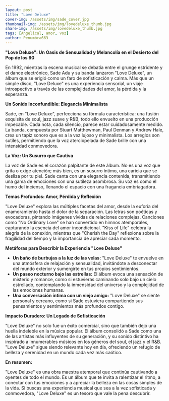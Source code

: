 ```yaml
---
layout: post
title: "Love Deluxe"
cover-img: /assets/img/sade_cover.jpg
thumbnail-img: /assets/img/lovedeluxe_thumb.jpg
share-img: /assets/img/lovedeluxe_thumb.jpg
tags: [Angelical, amor, voz]
author: Penumbra663
---
```


**"Love Deluxe": Un Oasis de Sensualidad y Melancolía en el Desierto del Pop de los 90**

En 1992, mientras la escena musical se debatía entre el grunge estridente y el dance electrónico, Sade Adu y su banda lanzaron "Love Deluxe", un álbum que se erigió como un faro de sofisticación y calma. Más que un simple disco, "Love Deluxe" es una experiencia sensorial, un viaje introspectivo a través de las complejidades del amor, la pérdida y la esperanza.

**Un Sonido Inconfundible: Elegancia Minimalista**

Sade, en "Love Deluxe", perfecciona su fórmula característica: una fusión exquisita de soul, jazz suave y R&B, todo ello envuelto en una producción impecable. Cada nota, cada silencio, parece estar cuidadosamente medido. La banda, compuesta por Stuart Matthewman, Paul Denman y Andrew Hale, crea un tapiz sonoro que es a la vez lujoso y minimalista. Los arreglos son sutiles, permitiendo que la voz aterciopelada de Sade brille con una intensidad conmovedora.

**La Voz: Un Susurro que Cautiva**

La voz de Sade es el corazón palpitante de este álbum. No es una voz que grita o exige atención; más bien, es un susurro íntimo, una caricia que se desliza por tu piel. Sade canta con una elegancia contenida, transmitiendo una gama de emociones con una sutileza asombrosa. Su voz es como el humo del incienso, llenando el espacio con una fragancia embriagadora.

**Temas Profundos: Amor, Pérdida y Reflexión**

"Love Deluxe" explora las múltiples facetas del amor, desde la euforia del enamoramiento hasta el dolor de la separación. Las letras son poéticas y evocadoras, pintando imágenes vívidas de relaciones complejas. Canciones como "No Ordinary Love" se han convertido en himnos atemporales, capturando la esencia del amor incondicional. "Kiss of Life" celebra la alegría de la conexión, mientras que "Cherish the Day" reflexiona sobre la fragilidad del tiempo y la importancia de apreciar cada momento.

**Metáforas para Describir la Experiencia "Love Deluxe"**

*   **Un baño de burbujas a la luz de las velas:** "Love Deluxe" te envuelve en una atmósfera de relajación y sensualidad, invitándote a desconectar del mundo exterior y sumergirte en tus propios sentimientos.
*   **Un paseo nocturno bajo las estrellas:** El álbum evoca una sensación de misterio y romance, como si estuvieras caminando solo bajo un cielo estrellado, contemplando la inmensidad del universo y la complejidad de las emociones humanas.
*   **Una conversación íntima con un viejo amigo:** "Love Deluxe" se siente personal y cercano, como si Sade estuviera compartiendo sus pensamientos y sentimientos más profundos contigo.

**Impacto Duradero: Un Legado de Sofisticación**

"Love Deluxe" no solo fue un éxito comercial, sino que también dejó una huella indeleble en la música popular. El álbum consolidó a Sade como una de las artistas más influyentes de su generación, y su sonido distintivo ha inspirado a innumerables músicos en los géneros del soul, el jazz y el R&B. "Love Deluxe" sigue siendo relevante hoy en día, ofreciendo un refugio de belleza y serenidad en un mundo cada vez más caótico.

**En resumen:**

"Love Deluxe" es una obra maestra atemporal que continúa cautivando a oyentes de todo el mundo. Es un álbum que te invita a ralentizar el ritmo, a conectar con tus emociones y a apreciar la belleza en las cosas simples de la vida. Si buscas una experiencia musical que sea a la vez sofisticada y conmovedora, "Love Deluxe" es un tesoro que vale la pena descubrir.
